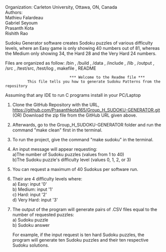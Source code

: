 Organization: Carleton University, Ottawa, ON, Canada  
Authors:  
    Mathieu Falardeau  
    Gabriel Seyoum  
    Prasanth Kota  
    Rishith Rao  

Sudoku Generator software creates Sodoku puzzles of various difficulty levels, where an Easy game
is only showing 40 numbers out of 81, whereas the Medium only showing 34, the Hard 28 and the Very
Hard 24 numbers.

Files are organized as follow: /bin , /build , /data , /include , /lib , /output , /src , /test/src, /test/log , makefile , README

                                 *** Welcome to the Readme file ***
              This file tells you how to generate Sudoku Patterns from the repository

Assuming that any IDE to run C programs install in your PC/Laptop

1.  Clone the GitHub Repository with the URL, <https://github.com/Prasanthkota165/Group_H_SUDOKU-GENERATOR.git>
    (OR) Download the zip file from the GitHub URL given above.

2.  Afterwards, go to the Group\_H\_SUDOKU-GENERATOR folder and run the command "make clean" first in the terminal.

3.  To run the project, give the command "make sudoku" in the terminal.

4.  An input message will appear requesting:  
    a)The number of Sudoku puzzles (values from 1 to 40)  
    b)The Sudoku puzzle's difficulty level (values 0, 1, 2, or 3)  

5.  You can request a maximum of 40 Sudokus per software run.

6.  Their are 4 difficulty levels where:  
    a) Easy: input '0'  
    b) Medium: input '1'  
    c) Hard: input '2'  
    d) Very Hard: input '3' 

7.  The output of the program will generate pairs of .CSV files equal to the number of requested puzzles:  
    a) Sudoku puzzle  
    b) Sudoku answer  

    For example, if the input request is ten hard Sudoku puzzles, the program will generate
    ten Sudoku puzzles and their ten respective Sudoku solutions.
